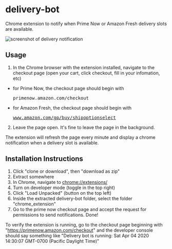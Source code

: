 # delivery-bot
Chrome extension to notify when Prime Now or Amazon Fresh delivery slots are available.

![screenshot of delivery notification](https://i.imgur.com/obtyUXJ.png)

## Usage
1. In the Chrome browser with the extension installed, navigate to the checkout page (open your cart, click checkout, fill in your infomation, etc)
* for Prime Now, the checkout page should begin with <pre>primenow.amazon.com/checkout</pre>
* for Amazon Fresh, the checkout page should begin with <pre>www.amazon.com/gp/buy/shipoptionselect</pre>
2. Leave the page open. It's fine to leave the page in the background.

The extension will refresh the page every minute and display a chrome notification when a delivery slot is available.

## Installation Instructions
1. Click "clone or download", then "download as zip"
2. Extract somewhere
3. In Chrome, navigate to [chrome://extensions/](chrome://extensions/)
4. Turn on developer mode (toggle in the top right)
5. Click "Load Unpacked" (button on the top left)
6. Inside the extracted delivery-bot folder, select the folder "chrome_extension"
7. Go to the prime now checkout page and accept the request for permissions to send notifications.
Done!

To verify the extension is running, go to the checkout page beginning with "https://primenow.amazon.com/checkout" and the developer console should say something like "Delivery bot is running: Sat Apr 04 2020 14:30:07 GMT-0700 (Pacific Daylight Time)"
